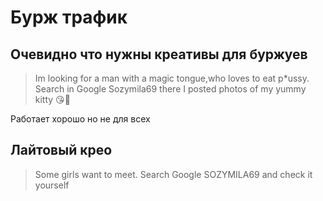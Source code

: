 # Бурж трафик

## Очевидно что нужны креативы для буржуев

>Im looking for a man with a magic tongue,who loves to eat p*ussy. Search in Google Sozymila69 there I posted photos of my yummy kitty 😘💋

Работает хорошо но не для всех

## Лайтовый крео
>Some girls want to meet. Search Google SOZYMILA69 and check it yourself

​